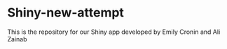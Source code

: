 # Shiny-new-attempt
This is the repository for our Shiny app developed by Emily Cronin and Ali Zainab
